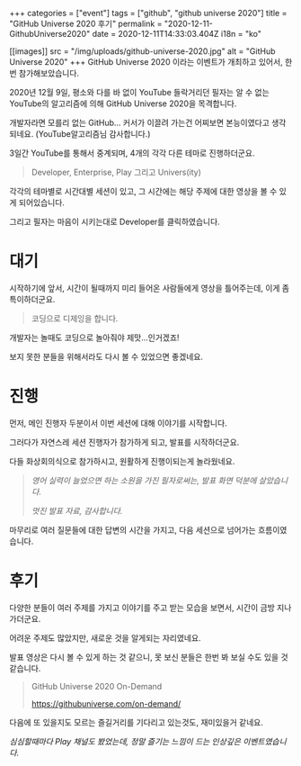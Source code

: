 +++
categories = ["event"]
tags = ["github", "github universe 2020"]
title = "GitHub Universe 2020 후기"
permalink = "2020-12-11-GithubUniverse2020"
date = 2020-12-11T14:33:03.404Z
i18n = "ko"

[[images]]
src = "/img/uploads/github-universe-2020.jpg"
alt = "GitHub Universe 2020"
+++
GitHub Universe 2020 이라는 이벤트가 개최하고 있어서, 한번 참가해보았습니다.

2020년 12월 9일, 평소와 다를 바 없이 YouTube 들락거리던 필자는 알 수 없는 YouTube의 알고리즘에 의해 GitHub Universe 2020을 목격합니다.

개발자라면 모를리 없는 GitHub... 커서가 이끌려 가는건 어찌보면 본능이였다고 생각되네요. (YouTube알고리즘님 감사합니다.)

3일간 YouTube를 통해서 중계되며, 4개의 각각 다른 테마로 진행하더군요.

> Developer, Enterprise, Play 그리고 Univers(ity)

각각의 테마별로 시간대별 세션이 있고, 그 시간에는 해당 주제에 대한 영상을 볼 수 있게 되어있습니다.

그리고 필자는 마음이 시키는대로 Developer를 클릭하였습니다.

# 대기

시작하기에 앞서, 시간이 될때까지 미리 들어온 사람들에게 영상을 틀어주는데, 이게 좀 특이하더군요.

> 코딩으로 디제잉을 합니다.

개발자는 놀때도 코딩으로 놀아줘야 제맛...인거겠죠!

보지 못한 분들을 위해서라도 다시 볼 수 있었으면 좋겠네요.

# 진행

먼저, 메인 진행자 두분이서 이번 세션에 대해 이야기를 시작합니다.

그러다가 자연스레 세션 진행자가 참가하게 되고, 발표를 시작하더군요.

다들 화상회의식으로 참가하시고, 원활하게 진행이되는게 놀라웠네요.

> *영어 실력이 늘었으면 하는 소원을 가진 필자로써는, 발표 화면 덕분에 살았습니다.*
>
> *멋진 발표 자료, 감사합니다.*

마무리로 여러 질문들에 대한 답변의 시간을 가지고, 다음 세션으로 넘어가는 흐름이였습니다.

# 후기

다양한 분들이 여러 주제를 가지고 이야기를 주고 받는 모습을 보면서, 시간이 금방 지나가더군요.

어려운 주제도 많았지만, 새로운 것을 알게되는 자리였네요.

발표 영상은 다시 볼 수 있게 하는 것 같으니, 못 보신 분들은 한번 봐  보실 수도 있을 것 같습니다.

> GitHub Universe 2020 On-Demand
>
> <https://githubuniverse.com/on-demand/>

다음에 또 있을지도 모르는 즐길거리를 기다리고 있는것도, 재미있을거 같네요.

*심심할때마다 Play 채널도 봤었는데, 정말 즐기는 느낌이 드는 인상깊은 이벤트였습니다.*